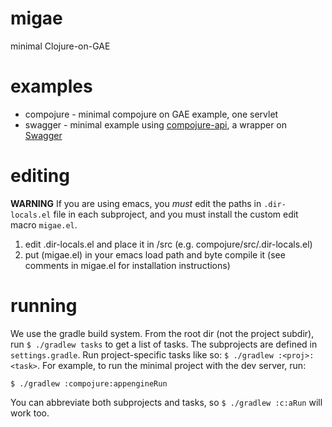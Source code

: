 # migae

minimal Clojure-on-GAE


# examples

* compojure - minimal compojure on GAE example, one servlet
* swagger - minimal example using [compojure-api](https://github.com/metosin/compojure-api), a wrapper on [Swagger](http://swagger.io/)

# editing

**WARNING** If you are using emacs, you _must_ edit the paths in
  `.dir-locals.el` file in each subproject, and you must install the
  custom edit macro `migae.el`.

1.  edit .dir-locals.el and place it in <proj>/src (e.g. compojure/src/.dir-locals.el)
2.  put (migae.el) in your emacs load path and byte compile
    it (see comments in migae.el for installation instructions)


# running

We use the gradle build system.  From the root dir (not the project
subdir), run `$ ./gradlew tasks` to get a list of tasks.  The
subprojects are defined in `settings.gradle`.  Run project-specific
tasks like so: `$ ./gradlew :<proj>:<task>`.  For example, to run the
minimal project with the dev server, run:

```
$ ./gradlew :compojure:appengineRun
```

You can abbreviate both subprojects and tasks, so `$ ./gradlew :c:aRun` will work too.

